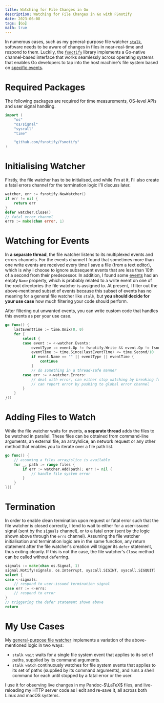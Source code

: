 ```yaml
---
title: Watching for File Changes in Go
description: Watching for File Changes in Go with FSnotify
date: 2023-06-08
tags: [Go]
math: true
---
```

In numerous cases, such as my general-purpose file watcher [`stalk`](https://github.com/AppleGamer22/stalk), software needs to be aware of changes in files in near-real-time and respond to them. Luckily, the [`fsnotify`](https://pkg.go.dev/github.com/fsnotify/fsnotify) library implements a Go-native channel-based interface that works seamlessly across operating systems that enables Go developers to tap into the host machine's file system based on [specific events](https://pkg.go.dev/github.com/fsnotify/fsnotify#Op).

# Required Packages
The following packages are required for time measurements, OS-level APIs and user signal handling.

```go
import (
	"os"
	"os/signal"
	"syscall"
	"time"

	"github.com/fsnotify/fsnotify"
)
```

# Initialising Watcher
Firstly, the file watcher has to be initialised, and while I'm at it, I'll also create a fatal errors channel for the termination logic I'll discuss later.

```go
watcher, err := fsnotify.NewWatcher()
if err != nil {
	return err
}
defer watcher.Close()
// fatal error channel
errs := make(chan error, 1)
```

# Watching for Events
In **a separate thread**, the file watcher listens to its multiplexed events and errors channels. For the events channel I found that sometimes more than one write events are received every time I save a file (from a text editor), which is why I choose to ignore subsequent events that are less than 10th of a second from their predecessor. In addition, I found some [events](https://pkg.go.dev/github.com/fsnotify/fsnotify#Event) had an empty `Name` property, which is probably related to a write event on one of the root directories the file watcher is assigned to. At present, I filter out the above-mentioned subset of events because this subset of events has no meaning for a general file watcher like `stalk`, but **you should decide for your use case** how much filtering your code should perform.

After filtering out unwanted events, you can write custom code that handles this events as per your use case.

```go
go func() {
	lastEventTime := time.Unix(0, 0)
	for {
		select {
		case event := <-watcher.Events:
			eventType := event.Op != fsnotify.Write && event.Op != fsnotify.Create
			eventTime := time.Since(lastEventTime) <= time.Second/10
			if event.Name == "" || eventType || eventTime {
				continue
			}
			// do something in a thread-safe manner
		case err := <-watcher.Errors:
			// deal with error, can either stop watching by breaking from the loop
			// can report error by pushing to global error channel
		}
	}
}()
```

# Adding Files to Watch
While the file watcher waits for events, **a separate thread** adds the files to be watched in parallel. These files can be obtained from command-line arguments, an external file, an array/slice, an network request or any other method that enables you to iterate over a file path list.

```go
go func() {
	// assuming a files array/slice is available
	for _, path := range files {
		if err := watcher.Add(path); err != nil {
			// handle file system error
		}
	}
}()
```

# Termination
In order to enable clean termination upon request or fatal error such that the file watcher is closed correctly, I tend to wait to either for a user-issued signal (sent by the `signals` channel), or to a fatal error (sent by the logic shown above through the `errs` channel). Assuming the file watcher initialisation and termination logic are in the same function, any return statement after the file watcher's creation will trigger its `defer` statement, thus exiting cleanly. If this is not the case, the file watcher's `Close` method can be called without `defer`ring.

```go
signals := make(chan os.Signal, 1)
signal.Notify(signals, os.Interrupt, syscall.SIGINT, syscall.SIGQUIT)
select {
case <-signals:
	// respond to user-issued termination signal
case err := <-errs:
	// respond to error
}
// triggering the defer statement shown above
return
```

# My Use Cases
My [general-purpose file watcher](https://github.com/AppleGamer22/stalk) implements a variation of the above-mentioned logic in two ways:

* `stalk wait` waits for a single file system event that applies to its set of paths, supplied by its command arguments.
* `stalk watch` continuously watches for file system events that applies to its set of paths (supplied by its command arguments), and runs a shell command for each until stopped by a fatal error or the user.

I use it for observing live changes in my Pandoc-$\LaTeX$ files, and live-reloading my HTTP server code as I edit and re-save it, all across both Linux and macOS systems.